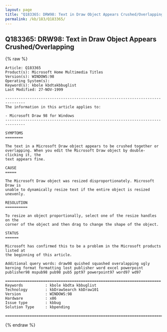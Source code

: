```yaml
---
layout: page
title: "Q183365: DRW98: Text in Draw Object Appears Crushed/Overlapping"
permalink: /kb/183/Q183365/
---
```


## Q183365: DRW98: Text in Draw Object Appears Crushed/Overlapping

{% raw %}

	Article: Q183365
	Product(s): Microsoft Home Multimedia Titles
	Version(s): WINDOWS:98
	Operating System(s): 
	Keyword(s): kbole kbdtakbbuglist
	Last Modified: 27-NOV-1999
	
	-------------------------------------------------------------------------------
	The information in this article applies to:
	
	- Microsoft Draw 98 for Windows 
	-------------------------------------------------------------------------------
	
	SYMPTOMS
	========
	
	The text in a Microsoft Draw object appears to be crushed together or
	overlapping. When you edit the Microsoft Draw object by double-clicking it, the
	text appears fine.
	
	CAUSE
	=====
	
	The Microsoft Draw object was resized disproportionately. Microsoft Draw is
	unable to dynamically resize text if the entire object is resized unevenly.
	
	RESOLUTION
	==========
	
	To resize an object proportionally, select one of the resize handles on the
	corner of the object and then drag to change the shape of the object.
	
	STATUS
	======
	
	Microsoft has confirmed this to be a problem in the Microsoft products listed at
	the beginning of this article.
	
	Additional query words: draw98 quished squashed overalapping ugly kerning format formatting lost publisher word excel powerpoint publisher98 mspub98 pub98 pub5 ppt97 powerpoint97 word97 wd97
	
	======================================================================
	Keywords          : kbole kbdta kbbuglist
	Technology        : kbDrawSearch kbDraw101
	Version           : WINDOWS:98
	Hardware          : x86
	Issue type        : kbbug
	Solution Type     : kbpending
	
	=============================================================================
	

{% endraw %}
